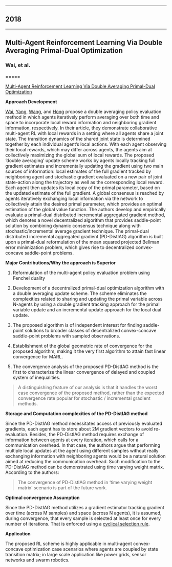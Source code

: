 
---


## 2018
---

## Multi-Agent Reinforcement Learning Via Double Averaging Primal-Dual Optimization

### Wai, et al.

=====


[Multi-Agent Reinforcement Learning Via Double Averaging Primal-Dual Optimization](2018_Wai.pdf)


**Approach Development** 


[Wai]( http://www.se.cuhk.edu.hk/people/academic-staff/prof-wai-hoi-to/), [Yang]( http://www.princeton.edu/~zy6/), [Wang]( https://www.mccormick.northwestern.edu/research-faculty/directory/profiles/wang-zhaoran.html), and [Hong]( https://people.ece.umn.edu/~mhong/mingyi.html) propose a double averaging policy evaluation method in which agents iteratively perform averaging over both time and space to incorporate local reward information and neighboring gradient information, respectively. In their article, they demonstrate collaborative multi-agent RL with local rewards in a setting where all agents share a joint state. The transition dynamics of the shared joint state is determined together by each individual agent’s local actions. With each agent observing their local rewards, which may differ across agents, the agents aim at collectively maximizing the global sum of local rewards. The proposed ‘double averaging’ update scheme works by agents locally tracking full gradient estimates and incrementally updating the gradient using two main sources of information: local estimates of the full gradient tracked by neighboring agent and stochastic gradient evaluated on a new pair of joint state-action along the trajectory as well as the corresponding local reward. Each agent then updates its local copy of the primal parameter, based on the updated estimate of the full gradient. A global consensus is reached by agents iteratively exchanging local information via the network to collectively attain the desired primal parameter, which provides an optimal estimation of the global value function. The authors develop and empirically evaluate a primal-dual distributed incremental aggregated gradient method, which denotes a novel decentralized algorithm that provides saddle-point solution by combining dynamic consensus technique along with stochastic/incremental average gradient technique. The primal-dual distributed incremental aggregated gradient (PD-DistIAG) algorithm is built upon a primal-dual reformulation of the mean squared projected Bellman error minimization problem, which gives rise to decentralized convex-concave saddle-point problems. 


**Major Contributions/Why the approach is Superior**


1. Reformulation of the multi-agent policy evaluation problem using Fenchel duality 


2. Development of a decentralized primal-dual optimization algorithm with a double averaging update scheme. The scheme eliminates the complexities related to sharing and updating the primal variable across N-agents by using a double gradient tracking approach for the primal variable update and an incremental update approach for the local dual update.


3. The proposed algorithm is of independent interest for finding saddle-point solutions to broader classes of decentralized convex-concave saddle-point problems with sampled observations.


4. Establishment of the global geometric rate of convergence for the proposed algorithm, making it the very first algorithm to attain fast linear convergence for MARL.


5. The convergence analysis of the proposed PD-DistIAG method is the first to characterize the linear convergence of delayed and coupled system of inequalities.


>A distinguishing feature of our analysis is that it handles the worst case convergence of the proposed method, rather than the expected convergence rate popular for stochastic / incremental gradient methods.



**Storage and Computation complexities of the PD-DistIAG method**


Since the PD-DistIAG method necessitates access of previously evaluated gradients, each agent has to store about 2M gradient vectors to avoid re-evaluation. Besides, the PD-DistIAG method requires exchange of information between agents at every [iteration]( https://www.techopedia.com/definition/3821/iteration), which calls for a communication overhead. In that case, the authors argue that performing multiple local updates at the agent using different samples without really exchanging information with neighboring agents would be a natural solution aimed at reducing the communication overhead. Such modification to the PD-DistIAG method can be demonstrated using time varying weight matrix. According to the authors:


>The convergence of PD-DistIAG method in ‘time varying weight matrix’ scenario is part of the future work.


**Optimal convergence Assumption**


Since the PD-DistIAG method utilizes a gradient estimator tracking gradient over time (across M samples) and space (across N agents), it is assumed, during convergence, that every sample is selected at least once for every number of iterations. That is enforced using  a [cyclical selection rule]( http://www.manualsdir.com/manuals/579995/rockwell-automation-arena-users-guide.html?page=68). 


**Application**


The proposed RL scheme is highly applicable in multi-agent convex-concave optimization case scenarios where agents are coupled by state transition matrix; in large scale application like power grids, sensor networks and swarm robotics. 

